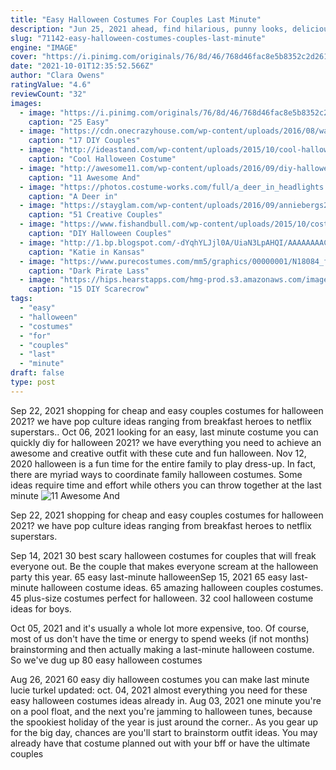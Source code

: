 ```yaml
---
title: "Easy Halloween Costumes For Couples Last Minute"
description: "Jun 25, 2021 ahead, find hilarious, punny looks, delicious-looking foodie getups (yes, there's a pasta costume on this list!), some best friend costumes for you and your bestie, and even a few '80s halloween costumes that pay homage to ree's love for the decade (as well as some '70s halloween costumes!)."
slug: "71142-easy-halloween-costumes-couples-last-minute"
engine: "IMAGE"
cover: "https://i.pinimg.com/originals/76/8d/46/768d46fac8e5b8352c2d26114253c9e7.png"
date: "2021-10-01T12:35:52.566Z"
author: "Clara Owens"
ratingValue: "4.6"
reviewCount: "32"
images:
  - image: "https://i.pinimg.com/originals/76/8d/46/768d46fac8e5b8352c2d26114253c9e7.png"
    caption: "25 Easy"
  - image: "https://cdn.onecrazyhouse.com/wp-content/uploads/2016/08/waynes-world-costumes.jpg"
    caption: "17 DIY Couples"
  - image: "http://ideastand.com/wp-content/uploads/2015/10/cool-halloween-costume-ideas/20-cool-halloween-costume-ideas.jpg"
    caption: "Cool Halloween Costume"
  - image: "http://awesome11.com/wp-content/uploads/2016/09/diy-halloween-costumes-for-teenage-girls.jpg"
    caption: "11 Awesome And"
  - image: "https://photos.costume-works.com/full/a_deer_in_headlights.jpg"
    caption: "A Deer in"
  - image: "https://stayglam.com/wp-content/uploads/2016/09/anniebergs22_12107603_949383141807743_1292386366_n.jpg"
    caption: "51 Creative Couples"
  - image: "https://www.fishandbull.com/wp-content/uploads/2015/10/costume.png"
    caption: "DIY Halloween Couples"
  - image: "http://1.bp.blogspot.com/-dYqhYLJjl0A/UiaN3LpAHQI/AAAAAAAACzc/48CJ_fp1-tE/s1600/338208_2041764006025_1600306423_o.jpg"
    caption: "Katie in Kansas"
  - image: "https://www.purecostumes.com/mm5/graphics/00000001/N18084_full_1.jpg"
    caption: "Dark Pirate Lass"
  - image: "https://hips.hearstapps.com/hmg-prod.s3.amazonaws.com/images/adult-scarecrow-costume-1562188022.jpg?crop=1xw:0.9993337774816788xh;center,top&resize=480:*"
    caption: "15 DIY Scarecrow"
tags:
  - "easy"
  - "halloween"
  - "costumes"
  - "for"
  - "couples"
  - "last"
  - "minute"
draft: false
type: post
---
```


Sep 22, 2021 shopping for cheap and easy couples costumes for halloween 2021? we have pop culture ideas ranging from breakfast heroes to netflix superstars.. Oct 06, 2021 looking for an easy, last minute costume you can quickly diy for halloween 2021? we have everything you need to achieve an awesome and creative outfit with these cute and fun halloween. Nov 12, 2020 halloween is a fun time for the entire family to play dress-up. In fact, there are myriad ways to coordinate family halloween costumes. Some ideas require time and effort while others you can throw together at the last minute
![11 Awesome And](http://awesome11.com/wp-content/uploads/2016/09/diy-halloween-costumes-for-teenage-girls.jpg "11 Awesome And")

Sep 22, 2021 shopping for cheap and easy couples costumes for halloween 2021? we have pop culture ideas ranging from breakfast heroes to netflix superstars.
<!--inArticleAds-->

<!--galleryOne-->

Sep 14, 2021 30 best scary halloween costumes for couples that will freak everyone out. Be the couple that makes everyone scream at the halloween party this year.  65 easy last-minute halloweenSep 15, 2021 65 easy last-minute halloween costume ideas. 65 amazing halloween couples costumes. 45 plus-size costumes perfect for halloween. 32 cool halloween costume ideas for boys.
<!--inArticleAds-->

<!--galleryTwo-->

Oct 05, 2021 and it's usually a whole lot more expensive, too. Of course, most of us don't have the time or energy to spend weeks (if not months) brainstorming and then actually making a last-minute halloween costume. So we've dug up 80 easy halloween costumes
<!--galleryThree-->

Aug 26, 2021 60 easy diy halloween costumes you can make last minute lucie turkel updated: oct. 04, 2021 almost everything you need for these easy halloween costumes ideas already in. Aug 03, 2021 one minute you're on a pool float, and the next you're jamming to halloween tunes, because the spookiest holiday of the year is just around the corner.. As you gear up for the big day, chances are you'll start to brainstorm outfit ideas. You may already have that costume planned out with your bff or have the ultimate couples